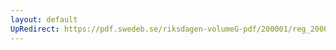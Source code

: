 ```yaml
---
layout: default
UpRedirect: https://pdf.swedeb.se/riksdagen-volumeG-pdf/200001/reg_200001/reg_200001_0021.pdf
---
```

